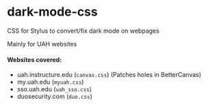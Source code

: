 # dark-mode-css
CSS for Stylus to convert/fix dark mode on webpages

Mainly for UAH websites

#### Websites covered:
* uah.instructure.edu   (`canvas.css`) (Patches holes in BetterCanvas)
* my.uah.edu   (`myuah.css`)
* sso.uah.edu   (`uah_sso.css`)
* duosecurity.com   (`duo.css`)